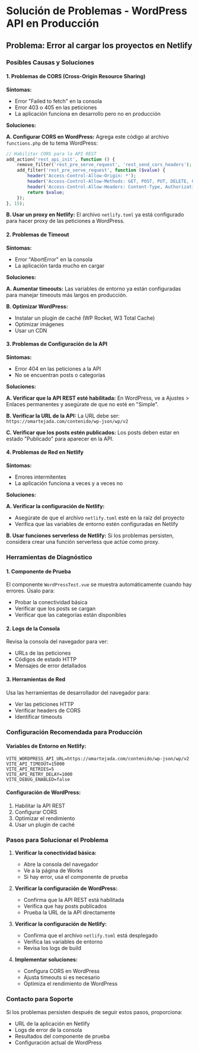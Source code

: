 # Solución de Problemas - WordPress API en Producción

## Problema: Error al cargar los proyectos en Netlify

### Posibles Causas y Soluciones

#### 1. Problemas de CORS (Cross-Origin Resource Sharing)

**Síntomas:**
- Error "Failed to fetch" en la consola
- Error 403 o 405 en las peticiones
- La aplicación funciona en desarrollo pero no en producción

**Soluciones:**

**A. Configurar CORS en WordPress:**
Agrega este código al archivo `functions.php` de tu tema WordPress:

```php
// Habilitar CORS para la API REST
add_action('rest_api_init', function () {
    remove_filter('rest_pre_serve_request', 'rest_send_cors_headers');
    add_filter('rest_pre_serve_request', function ($value) {
        header('Access-Control-Allow-Origin: *');
        header('Access-Control-Allow-Methods: GET, POST, PUT, DELETE, OPTIONS');
        header('Access-Control-Allow-Headers: Content-Type, Authorization');
        return $value;
    });
}, 15);
```

**B. Usar un proxy en Netlify:**
El archivo `netlify.toml` ya está configurado para hacer proxy de las peticiones a WordPress.

#### 2. Problemas de Timeout

**Síntomas:**
- Error "AbortError" en la consola
- La aplicación tarda mucho en cargar

**Soluciones:**

**A. Aumentar timeouts:**
Las variables de entorno ya están configuradas para manejar timeouts más largos en producción.

**B. Optimizar WordPress:**
- Instalar un plugin de caché (WP Rocket, W3 Total Cache)
- Optimizar imágenes
- Usar un CDN

#### 3. Problemas de Configuración de la API

**Síntomas:**
- Error 404 en las peticiones a la API
- No se encuentran posts o categorías

**Soluciones:**

**A. Verificar que la API REST esté habilitada:**
En WordPress, ve a Ajustes > Enlaces permanentes y asegúrate de que no esté en "Simple".

**B. Verificar la URL de la API:**
La URL debe ser: `https://omartejada.com/contenido/wp-json/wp/v2`

**C. Verificar que los posts estén publicados:**
Los posts deben estar en estado "Publicado" para aparecer en la API.

#### 4. Problemas de Red en Netlify

**Síntomas:**
- Errores intermitentes
- La aplicación funciona a veces y a veces no

**Soluciones:**

**A. Verificar la configuración de Netlify:**
- Asegúrate de que el archivo `netlify.toml` esté en la raíz del proyecto
- Verifica que las variables de entorno estén configuradas en Netlify

**B. Usar funciones serverless de Netlify:**
Si los problemas persisten, considera crear una función serverless que actúe como proxy.

### Herramientas de Diagnóstico

#### 1. Componente de Prueba
El componente `WordPressTest.vue` se muestra automáticamente cuando hay errores. Úsalo para:
- Probar la conectividad básica
- Verificar que los posts se cargan
- Verificar que las categorías están disponibles

#### 2. Logs de la Consola
Revisa la consola del navegador para ver:
- URLs de las peticiones
- Códigos de estado HTTP
- Mensajes de error detallados

#### 3. Herramientas de Red
Usa las herramientas de desarrollador del navegador para:
- Ver las peticiones HTTP
- Verificar headers de CORS
- Identificar timeouts

### Configuración Recomendada para Producción

#### Variables de Entorno en Netlify:
```
VITE_WORDPRESS_API_URL=https://omartejada.com/contenido/wp-json/wp/v2
VITE_API_TIMEOUT=15000
VITE_API_RETRIES=5
VITE_API_RETRY_DELAY=1000
VITE_DEBUG_ENABLED=false
```

#### Configuración de WordPress:
1. Habilitar la API REST
2. Configurar CORS
3. Optimizar el rendimiento
4. Usar un plugin de caché

### Pasos para Solucionar el Problema

1. **Verificar la conectividad básica:**
   - Abre la consola del navegador
   - Ve a la página de Works
   - Si hay error, usa el componente de prueba

2. **Verificar la configuración de WordPress:**
   - Confirma que la API REST está habilitada
   - Verifica que hay posts publicados
   - Prueba la URL de la API directamente

3. **Verificar la configuración de Netlify:**
   - Confirma que el archivo `netlify.toml` está desplegado
   - Verifica las variables de entorno
   - Revisa los logs de build

4. **Implementar soluciones:**
   - Configura CORS en WordPress
   - Ajusta timeouts si es necesario
   - Optimiza el rendimiento de WordPress

### Contacto para Soporte

Si los problemas persisten después de seguir estos pasos, proporciona:
- URL de la aplicación en Netlify
- Logs de error de la consola
- Resultados del componente de prueba
- Configuración actual de WordPress
